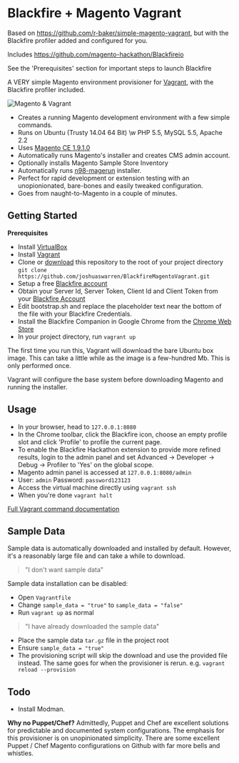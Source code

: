 Blackfire + Magento Vagrant
======================

Based on https://github.com/r-baker/simple-magento-vagrant, but with the Blackfire profiler added and configured for you.

Includes https://github.com/magento-hackathon/Blackfireio

See the 'Prerequisites' section for important steps to launch Blackfire

A VERY simple Magento environment provisioner for [Vagrant](http://www.vagrantup.com/), with the Blackfire profiler included.

![Magento & Vagrant](https://cookieflow.files.wordpress.com/2013/07/magento_vagrant.jpg?w=525&h=225)

* Creates a running Magento development environment with a few simple commands.
* Runs on Ubuntu (Trusty 14.04 64 Bit) \w PHP 5.5, MySQL 5.5, Apache 2.2
* Uses [Magento CE 1.9.1.0](http://www.magentocommerce.com/download)
* Automatically runs Magento's installer and creates CMS admin account.
* Optionally installs Magento Sample Store Inventory
* Automatically runs [n98-magerun](https://github.com/netz98/n98-magerun) installer.
* Perfect for rapid development or extension testing with an unopionionated, bare-bones and easily tweaked configuration.
* Goes from naught-to-Magento in a couple of minutes.

## Getting Started

**Prerequisites**

* Install [VirtualBox](https://www.virtualbox.org/wiki/Downloads)
* Install [Vagrant](http://www.vagrantup.com/)
* Clone or [download](https://github.com/joshuaswarren/BlackfireMagentoVagrant/archive/master.zip) this repository to the root of your project directory `git clone https://github.com/joshuaswarren/BlackfireMagentoVagrant.git`
* Setup a free [Blackfire account](https://blackfire.io/)
* Obtain your Server Id, Server Token, Client Id and Client Token from your [Blackfire Account](https://blackfire.io/account/credentials)
* Edit bootstrap.sh and replace the placeholder text near the bottom of the file with your Blackfire Credentials.
* Install the Blackfire Companion in Google Chrome from the [Chrome Web Store](https://chrome.google.com/webstore/detail/blackfire-companion/miefikpgahefdbcgoiicnmpbeeomffld?hl=en)
* In your project directory, run `vagrant up`

The first time you run this, Vagrant will download the bare Ubuntu box image. This can take a little while as the image is a few-hundred Mb. This is only performed once.

Vagrant will configure the base system before downloading Magento and running the installer.

## Usage

* In your browser, head to `127.0.0.1:8080`
* In the Chrome toolbar, click the Blackfire icon, choose an empty profile slot and click 'Profile' to profile the current page.
* To enable the Blackfire Hackathon extension to provide more refined results, login to the admin panel and set Advanced -> Developer -> Debug -> Profiler to 'Yes' on the global scope.
* Magento admin panel is accessed at `127.0.0.1:8080/admin`
* User: `admin` Password: `password123123`
* Access the virtual machine directly using `vagrant ssh`
* When you're done `vagrant halt`

[Full Vagrant command documentation](http://docs.vagrantup.com/v2/cli/index.html)

## Sample Data

Sample data is automatically downloaded and installed by default. However, it's a reasonably large file and can take a while to download.

> "I don't want sample data"

Sample data installation can be disabled:

 * Open `Vagrantfile`
 * Change `sample_data = "true"` to `sample_data = "false"`
 * Run `vagrant up` as normal

> "I have already downloaded the sample data"

 * Place the sample data `tar.gz` file in the project root
 * Ensure `sample_data = "true"`
 * The provisioning script will skip the download and use the provided file instead. The same goes for when the provisioner is rerun. e.g. `vagrant reload --provision`

## Todo
* Install Modman.

**Why no Puppet/Chef?**
Admittedly, Puppet and Chef are excellent solutions for predictable and documented system configurations. The emphasis for this provisioner is on unopinionated simplicity. There are some excellent Puppet / Chef Magento configurations on Github with far more bells and whistles.
